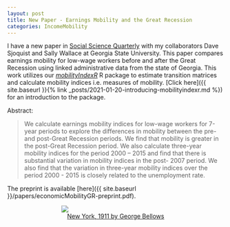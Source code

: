 ```yaml
---
layout: post
title: New Paper - Earnings Mobility and the Great Recession
categories: IncomeMobility
---
```


I have a new paper in [Social Science Quarterly](https://onlinelibrary.wiley.com/doi/full/10.1111/ssqu.13083) with my collaborators Dave Sjoquist and Sally Wallace at Georgia State University. This paper compares earnings mobility for low-wage workers before and after the Great Recession using linked administrative data from the state of Georgia. This work utilizes our [_mobilityIndexR_](https://github.com/bcmullins/mobilityIndexR) R package to estimate transition matrices and calculate mobility indices i.e. measures of mobility. [Click here]({{ site.baseurl }}{% link _posts/2021-01-20-introducing-mobilityindexr.md %}) for an introduction to the package.

Abstract:
> We calculate earnings mobility indices for low-wage workers for 7-year periods to explore the
differences in mobility between the pre- and post-Great Recession periods. We find that mobility
is greater in the post-Great Recession period. We also calculate three-year mobility indices for
the period 2000 – 2015 and find that there is substantial variation in mobility indices in the post-
2007 period. We also find that the variation in three-year mobility indices over the period 2000 -
2015 is closely related to the unemployment rate.

The preprint is available [here]({{ site.baseurl }}/papers/economicMobilityGR-preprint.pdf).

<figure style="display: block; margin-left: auto; margin-right: auto; width: 50%">
<img src="https://media.nga.gov/iiif/6bea4e79-1320-4c0a-96b1-d5aa2f149dfe/full/!588,600/0/default.jpg">
<figcaption style="text-align: center"><a href="https://www.nga.gov/collection/art-object-page.69392.html">New York, 1911 by George Bellows</a></figcaption>
</figure>
